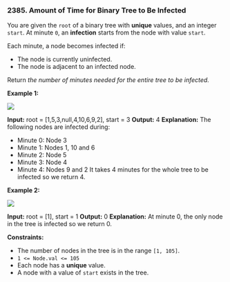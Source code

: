 ### 2385\. Amount of Time for Binary Tree to Be Infected

You are given the `root` of a binary tree with **unique** values, and an integer `start`. At minute `0`, an **infection** starts from the node with value `start`.

Each minute, a node becomes infected if:

*   The node is currently uninfected.
*   The node is adjacent to an infected node.

Return _the number of minutes needed for the entire tree to be infected._

**Example 1:**

![](https://assets.leetcode.com/uploads/2022/06/25/image-20220625231744-1.png)

**Input:** root = \[1,5,3,null,4,10,6,9,2\], start = 3
**Output:** 4
**Explanation:** The following nodes are infected during:
- Minute 0: Node 3
- Minute 1: Nodes 1, 10 and 6
- Minute 2: Node 5
- Minute 3: Node 4
- Minute 4: Nodes 9 and 2
It takes 4 minutes for the whole tree to be infected so we return 4.

**Example 2:**

![](https://assets.leetcode.com/uploads/2022/06/25/image-20220625231812-2.png)

**Input:** root = \[1\], start = 1
**Output:** 0
**Explanation:** At minute 0, the only node in the tree is infected so we return 0.

**Constraints:**

*   The number of nodes in the tree is in the range `[1, 105]`.
*   `1 <= Node.val <= 105`
*   Each node has a **unique** value.
*   A node with a value of `start` exists in the tree.
